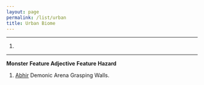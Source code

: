```yaml
---
layout: page
permalink: /list/urban
title: Urban Biome
---
```


----
1. [](/monsters/name)
----

<span class="a">**Monster**</span> <span class="b">**Feature Adjective**</span> <span class="b">**Feature**</span>  <span class="a">**Hazard**</span>
1. <span class="a"> [Abhir](/monsters/abhir) </span> <span class="a">Demonic</span>  <span class="a">Arena</span> <span class="a">Grasping Walls</span>.
